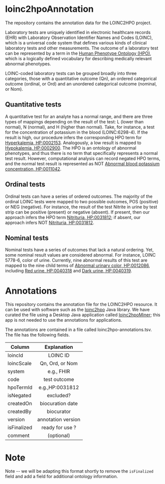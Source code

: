 # loinc2hpoAnnotation

The repository contains the annotation data for the LOINC2HPO project.

Laboratory tests  are uniquely identified in electronic healthcare records (EHR) with Laboratory Observation Identifier Names and Codes (LOINC), which is a universal code system that defines various kinds of clinical laboratory tests and other measurements. 
The outcome of a laboratory test can be represented by a term in the [Human Phenotype Ontology (HPO)](https://hpo.jax.org/app/), which is a logically defined vocabulary for describing medically relevant abnormal phenotypes.


LOINC-coded laboratory tests can be grouped broadly into three categories, those with a quantitative outcome (Qn), an ordered categorical outcome (ordinal, or Ord) and an unordered categorical outcome (nominal, or Nom). 

## Quantitative tests

A quantitative test for an analyte has a normal range, and there are three types of mappings depending on the result of the test: L (lower than normal), N (normal), and H (higher than normal). Take, for instance, a test for the concentration of potassium in the blood (LOINC:6298-4). If the result is high, our procedure infers the corresponding HPO term for [Hyperkalemia, HP:0002153](https://hpo.jax.org/app/browse/term/HP:0002153). Analogously, a low result is mapped to [Hypokalemia, HP:0002900](https://hpo.jax.org/app/browse/term/HP:0002900). The HPO is an ontology of abnormal phenotypes, and thus there is no term that specifically represents a normal test result. However, computational analysis can record negated HPO terms, and the normal test result is represented as NOT [Abnormal blood potassium concentration, HP:0011042](https://hpo.jax.org/app/browse/term/HP:0011042).

## Ordinal tests

Ordinal tests can have a series of ordered outcomes. The majority of the ordinal LOINC tests were mapped to two possible outcomes, POS (positive) or NEG (negative). For instance, the result of the test Nitrite in urine by test strip can be positive (present) or negative (absent). If present, then our approach infers the HPO term [Nitrituria, HP:0031812](https://hpo.jax.org/app/browse/term/HP:0031812); if absent, our approach infers NOT [Nitrituria, HP:0031812](https://hpo.jax.org/app/browse/term/HP:0031812).


## Nominal tests

Nominal tests have a series of outcomes that lack a natural ordering. Yet, some nominal result values are considered abnormal. For instance, LOINC 5778-6, color of urine. Currently, nine abnormal results of this test are mapped to the nine child terms of [Abnormal urinary color, HP:0012086](https://hpo.jax.org/app/browse/term/HP:0012086), including [Red urine, HP:0040318](https://hpo.jax.org/app/browse/term/HP:0040318) and [Dark urine, HP:0040319](https://hpo.jax.org/app/browse/term/HP:0040319).

# Annotations

This repository contains the annotation file for the LOINC2HPO resource. It can be used with software such as the
[loinc2hpo](https://github.com/monarch-initiative/loinc2hpo) Java library. We have curated the file using a Desktop Java application called [loinc2hpoMiner](https://github.com/pnrobinson/loinc2hpoMiner); this app is not needed to use the annotations for applications.

The annotations are contained in a file called loinc2hpo-annotations.tsv. The file has the following fields.

| Column     |     Explanation      |
|------------|:--------------------:|
| loincId    |  LOINC ID            |
| loincScale |  Qn, Ord, or Nom     |
| system     | e.g., FHIR           |
| code       | test outcome         |
| hpoTermId  |  e.g.,HP:0031812     |
| isNegated  |  excluded?           |
| createdOn  | biocuration date     |
| createdBy  | biocurator           |
| version    | annotation version   |
| isFinalized| ready for use ?      |
| comment    | (optional)           |


# Note

Note -- we will be adapting this format shortly to remove the ``isFinalized`` field and add a field for additional ontology information.